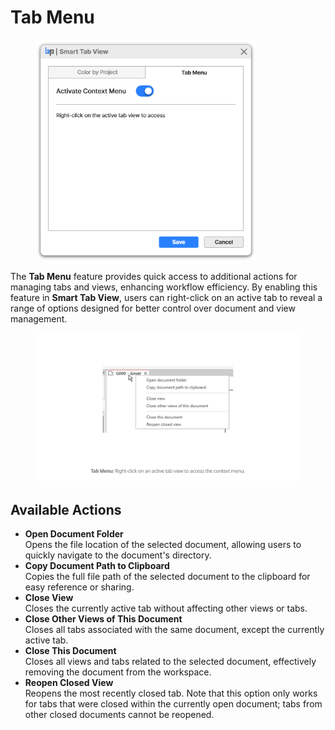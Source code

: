 # Tab Menu

<figure><img src="../../.gitbook/assets/image (3) (1).png" alt="" width="353"><figcaption></figcaption></figure>

The **Tab Menu** feature provides quick access to additional actions for managing tabs and views, enhancing workflow efficiency. By enabling this feature in **Smart Tab View**, users can right-click on an active tab to reveal a range of options designed for better control over document and view management.

<figure><img src="../../.gitbook/assets/image (2) (1) (1).png" alt=""><figcaption></figcaption></figure>

## Available Actions

* **Open Document Folder**\
  Opens the file location of the selected document, allowing users to quickly navigate to the document's directory.
* **Copy Document Path to Clipboard**\
  Copies the full file path of the selected document to the clipboard for easy reference or sharing.
* **Close View**\
  Closes the currently active tab without affecting other views or tabs.
* **Close Other Views of This Document**\
  Closes all tabs associated with the same document, except the currently active tab.
* **Close This Document**\
  Closes all views and tabs related to the selected document, effectively removing the document from the workspace.
* **Reopen Closed View**\
  Reopens the most recently closed tab. Note that this option only works for tabs that were closed within the currently open document; tabs from other closed documents cannot be reopened.
